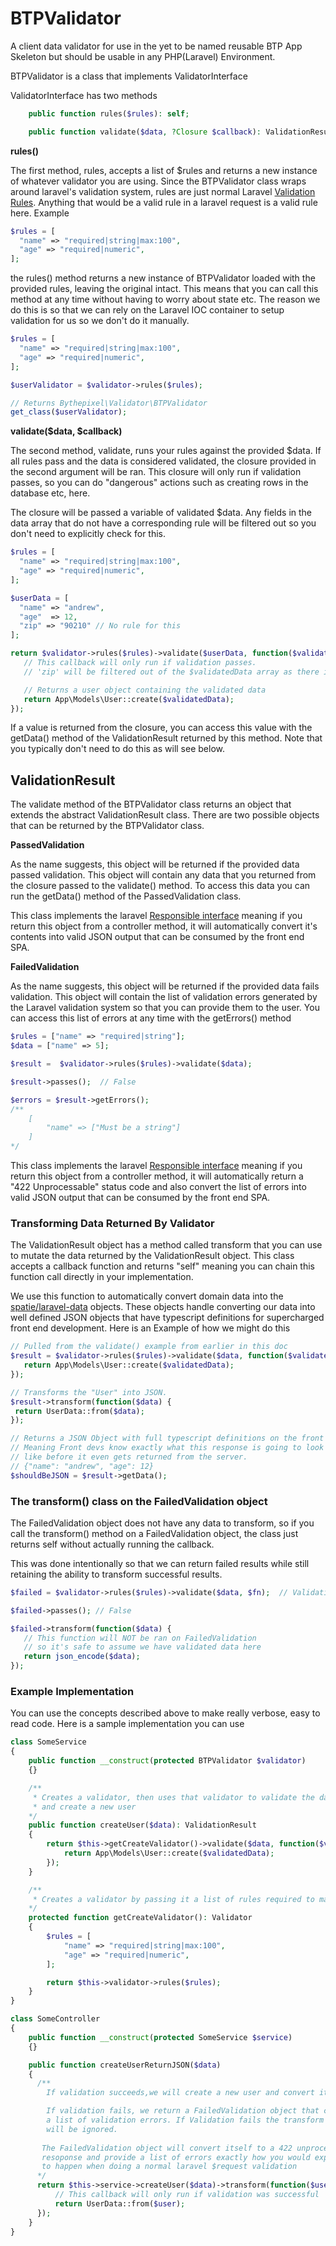 # BTPValidator
A client data validator for use in the yet to be named reusable BTP App Skeleton but should be usable in any PHP(Laravel) Environment.

BTPValidator is a class that implements ValidatorInterface

ValidatorInterface has two methods

```php
    public function rules($rules): self;

    public function validate($data, ?Closure $callback): ValidationResult;
```

**rules()**

The first method, rules, accepts a list of $rules and returns a new instance of whatever validator you are using. Since the BTPValidator class wraps around laravel's validation system, rules are just normal Laravel [Validation Rules](https://laravel.com/docs/10.x/validation#available-validation-rules). Anything that would be a valid rule in a laravel request is a valid rule here.  Example

```php
$rules = [
  "name" => "required|string|max:100",
  "age" => "required|numeric",
];
```

the rules() method returns a new instance of BTPValidator loaded with the provided rules, leaving the original intact. This means that you can call this method at any time without having to worry about state etc. The reason we do this is so that we can rely on the Laravel IOC container to setup validation for us so we don't do it manually. 

```php
$rules = [
  "name" => "required|string|max:100",
  "age" => "required|numeric",
];

$userValidator = $validator->rules($rules);

// Returns Bythepixel\Validator\BTPValidator
get_class($userValidator);
```

**validate($data, $callback)**

The second method, validate, runs your rules against the provided $data. If all rules pass and the data is considered validated, the closure provided in the second argument will be ran. This closure will only run if validation passes, so you can do "dangerous" actions such as creating rows in the database etc, here.

The closure will be passed a variable of validated $data. Any fields in the data array that do not have a corresponding rule will be filtered out so you don't need to explicitly check for this.

```php
$rules = [
  "name" => "required|string|max:100",
  "age" => "required|numeric",
];

$userData = [
  "name" => "andrew",
  "age"  => 12,
  "zip" => "90210" // No rule for this 
];

return $validator->rules($rules)->validate($userData, function($validatedData) {
   // This callback will only run if validation passes.
   // 'zip' will be filtered out of the $validatedData array as there is no rule to handle it

   // Returns a user object containing the validated data
   return App\Models\User::create($validatedData);
});
```

If a value is returned from the closure, you can access this value with the getData() method of the ValidationResult returned by this method. Note that you typically don't need to do this as will see below.

## ValidationResult

The validate method of the BTPValidator class returns an object that extends the abstract ValidationResult class. There are two possible objects that can be returned by the BTPValidator class.

**PassedValidation**

As the name suggests, this object will be returned if the provided data passed validation. This object will contain any data that you returned from the closure passed to the validate() method. To access this data you can run the getData() method of the PassedValidation class. 

This class implements the laravel [Responsible interface](https://laravel-news.com/laravel-5-5-responsable) meaning if you return this object from a controller method, it will automatically convert it's contents into valid JSON output that can be consumed by the front end SPA. 

**FailedValidation**

As the name suggests, this object will be returned if the provided data fails validation. This object will contain the list of validation errors generated by the Laravel validation system so that you can provide them to the user. You can access this list of errors at any time with the getErrors() method

```php
$rules = ["name" => "required|string"];
$data = ["name" => 5];

$result =  $validator->rules($rules)->validate($data);

$result->passes();  // False

$errors = $result->getErrors();
/**
    [
        "name" => ["Must be a string"]
    ]
*/
```

This class implements the laravel [Responsible interface](https://laravel-news.com/laravel-5-5-responsable) meaning if you return this object from a controller method, it will automatically return a "422 Unprocessable" status code and also convert the list of errors into valid JSON output that can be consumed by the front end SPA. 

### Transforming Data Returned By Validator

The ValidationResult object has a method called transform that you can use to mutate the data returned by the ValidationResult object. This class accepts a callback function and returns "self" meaning you can chain this function call directly in your implementation.

We use this function to automatically convert domain data into the [spatie/laravel-data](https://spatie.be/docs/laravel-data/v3/introduction) objects. These objects handle converting our data into well defined JSON objects that have typescript definitions for supercharged front end development. Here is an Example of how we might do this

```php
// Pulled from the validate() example from earlier in this doc
$result = $validator->rules($rules)->validate($data, function($validatedData) {
   return App\Models\User::create($validatedData);
});

// Transforms the "User" into JSON.
$result->transform(function($data) {
 return UserData::from($data);
});

// Returns a JSON Object with full typescript definitions on the front end
// Meaning Front devs know exactly what this response is going to look
// like before it even gets returned from the server.
// {"name": "andrew", "age": 12}
$shouldBeJSON = $result->getData();
```

### The transform() class on the FailedValidation object

The FailedValidation object does not have any data to transform, so if you call the transform() method on a FailedValidation object, the class just returns self without actually running the callback.

This was done intentionally so that we can return failed results while still retaining the ability to transform successful results.

```php
$failed = $validator->rules($rules)->validate($data, $fn);  // Validation failed here returning a FailedValidation object

$failed->passes(); // False

$failed->transform(function($data) {
   // This function will NOT be ran on FailedValidation 
   // so it's safe to assume we have validated data here
   return json_encode($data);  
});
```

### Example Implementation

You can use the concepts described above to make really verbose, easy to read code. Here is a sample implementation you can use

```php
class SomeService
{
    public function __construct(protected BTPValidator $validator)
    {}

    /**
     * Creates a validator, then uses that validator to validate the data 
     * and create a new user
    */
    public function createUser($data): ValidationResult
    {
        return $this->getCreateValidator()->validate($data, function($validatedData) {
            return App\Models\User::create($validatedData);
        });
    }

    /**
     * Creates a validator by passing it a list of rules required to make a new user
    */
    protected function getCreateValidator(): Validator
    {
        $rules = [
            "name" => "required|string|max:100",
            "age" => "required|numeric",
        ];

        return $this->validator->rules($rules);  
    }
}
```

```php
class SomeController
{
    public function __construct(protected SomeService $service)
    {}

    public function createUserReturnJSON($data)
    {
      /**
        If validation succeeds,we will create a new user and convert it to JSON

        If validation fails, we return a FailedValidation object that contains
        a list of validation errors. If Validation fails the transform method
        will be ignored. 
       
       The FailedValidation object will convert itself to a 422 unprocessable
       resoponse and provide a list of errors exactly how you would expect
       to happen when doing a normal laravel $request validation
      */
      return $this->service->createUser($data)->transform(function($user){
          // This callback will only run if validation was successful
          return UserData::from($user);
      });
    }
}
```

